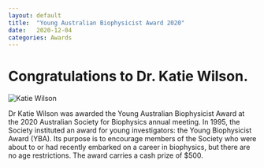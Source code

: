 ```yaml
---
layout: default
title:  "Young Australian Biophysicist Award 2020"
date:   2020-12-04 
categories: Awards
---
```

# Congratulations to Dr. Katie Wilson.

![Katie Wilson](/news/images/katie-wilson.jpg)

Dr Katie Wilson was awarded the Young Australian Biophysicist Award at the 2020 Australian Society for Biophysics annual meeting. In 1995, the Society instituted an award for young investigators: the Young Biophysicist Award (YBA). Its purpose is to encourage members of the Society who were about to or had recently embarked on a career in biophysics, but there are no age restrictions. The award carries a cash prize of $500.




